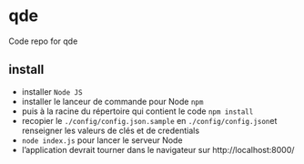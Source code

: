 # qde
Code repo for qde

## install 
- installer `Node JS`
- installer le lanceur de commande pour Node `npm`
- puis à la racine du répertoire qui contient le code `npm install`
- recopier le `./config/config.json.sample` en `./config/config.json`et renseigner les valeurs  de clés et de credentials
- `node index.js` pour lancer le serveur Node
- l’application devrait tourner dans le navigateur sur http://localhost:8000/
